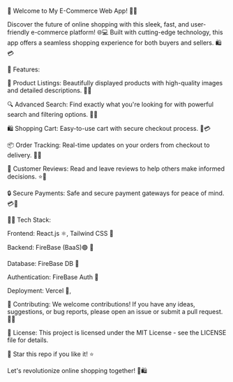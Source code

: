 🚀 Welcome to My E-Commerce Web App! 🛒✨

Discover the future of online shopping with this sleek, fast, and user-friendly e-commerce platform! 🌐💻 Built with cutting-edge technology, this app offers a seamless shopping experience for both buyers and sellers. 🛍️💳

🌟 Features:

🛒 Product Listings: Beautifully displayed products with high-quality images and detailed descriptions. 📸📝

🔍 Advanced Search: Find exactly what you're looking for with powerful search and filtering options. 🔎🎯

🛍️ Shopping Cart: Easy-to-use cart with secure checkout process. 🛒💳

📦 Order Tracking: Real-time updates on your orders from checkout to delivery. 🚚📲

💬 Customer Reviews: Read and leave reviews to help others make informed decisions. ⭐📝

🔒 Secure Payments: Safe and secure payment gateways for peace of mind. 💳🔐

👩‍💻 Tech Stack:

Frontend: React.js ⚛️, Tailwind CSS 🎨

Backend: FireBase (BaaS)🟢 🚀

Database: FireBase DB 🍃

Authentication: FireBase Auth 🔑

Deployment: Vercel 🚀, 


👥 Contributing:
We welcome contributions! If you have any ideas, suggestions, or bug reports, please open an issue or submit a pull request. 🤝💡

📜 License:
This project is licensed under the MIT License - see the LICENSE file for details.

🌟 Star this repo if you like it! ⭐️

Let's revolutionize online shopping together! 🚀🛍️